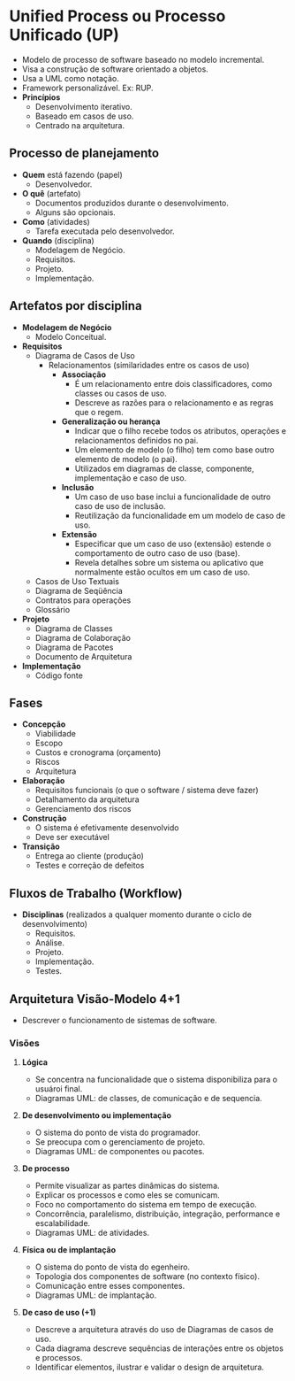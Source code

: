 # Unified Process ou Processo Unificado (UP)

- Modelo de processo de software baseado no modelo incremental.
- Visa a construção de software orientado a objetos.
- Usa a UML como notação.
- Framework personalizável. Ex: RUP.
- **Princípios**
  - Desenvolvimento iterativo.
  - Baseado em casos de uso.
  - Centrado na arquitetura.

## Processo de planejamento

- **Quem** está fazendo (papel)
  - Desenvolvedor.
- **O quê** (artefato)
  - Documentos produzidos durante o desenvolvimento.
  - Alguns são opcionais.
- **Como** (atividades)
  - Tarefa executada pelo desenvolvedor.
- **Quando** (disciplina)
  - Modelagem de Negócio.
  - Requisitos.
  - Projeto.
  - Implementação.

## Artefatos por disciplina

- **Modelagem de Negócio**
  - Modelo Conceitual.
- **Requisitos**
  - Diagrama de Casos de Uso
    - Relacionamentos (similaridades entre os casos de uso)
      - **Associação**
        - É um relacionamento entre dois classificadores, como classes ou casos de uso.
        - Descreve as razões para o relacionamento e as regras que o regem.
      - **Generalização ou herança**
        - Indicar que o filho recebe todos os atributos, operações e relacionamentos definidos no pai.
        - Um elemento de modelo (o filho) tem como base outro elemento de modelo (o pai).
        - Utilizados em diagramas de classe, componente, implementação e caso de uso.
      - **Inclusão**
        - Um caso de uso base inclui a funcionalidade de outro caso de uso de inclusão.
        - Reutilização da funcionalidade em um modelo de caso de uso.
      - **Extensão**
        - Especificar que um caso de uso (extensão) estende o comportamento de outro caso de uso (base).
        - Revela detalhes sobre um sistema ou aplicativo que normalmente estão ocultos em um caso de uso.
  - Casos de Uso Textuais
  - Diagrama de Seqüência
  - Contratos para operações
  - Glossário
- **Projeto**
  - Diagrama de Classes
  - Diagrama de Colaboração
  - Diagrama de Pacotes
  - Documento de Arquitetura
- **Implementação**
  - Código fonte

## Fases

- **Concepção**
  - Viabilidade
  - Escopo
  - Custos e cronograma (orçamento)
  - Riscos
  - Arquitetura
- **Elaboração**
  - Requisitos funcionais (o que o software / sistema deve fazer) 
  - Detalhamento da arquitetura
  - Gerenciamento dos riscos
- **Construção**
  - O sistema é efetivamente desenvolvido
  - Deve ser executável
- **Transição**
  - Entrega ao cliente (produção)
  - Testes e correção de defeitos

## Fluxos de Trabalho (Workflow)

- **Disciplinas** (realizados a qualquer momento durante o ciclo de desenvolvimento)
  - Requisitos.
  - Análise.
  - Projeto.
  - Implementação.
  - Testes.

## Arquitetura Visão-Modelo 4+1

- Descrever o funcionamento de sistemas de software.

### Visões

1. **Lógica**

    - Se concentra na funcionalidade que o sistema disponibiliza para o usuároi final.
    - Diagramas UML: de classes, de comunicação e de sequencia.

2. **De desenvolvimento ou implementação**

    - O sistema do ponto de vista do programador.
    - Se preocupa com o gerenciamento de projeto.
    - Diagramas UML: de componentes ou pacotes.

3. **De processo**

    - Permite visualizar as partes dinâmicas do sistema.
    - Explicar os processos e como eles se comunicam.
    - Foco no comportamento do sistema em tempo de execução.
    - Concorrência, paralelismo, distribuição, integração, performance e escalabilidade.
    - Diagramas UML: de atividades.

4. **Física ou de implantação**

    - O sistema do ponto de vista do egenheiro.
    - Topologia dos componentes de software (no contexto físico).
    - Comunicação entre esses componentes.
    - Diagramas UML: de implantação.

5. **De caso de uso (+1)**

    - Descreve a arquitetura através do uso de Diagramas de casos de uso.
    - Cada diagrama descreve sequências de interações entre os objetos e processos.
    - Identificar elementos, ilustrar e validar o design de arquitetura.


